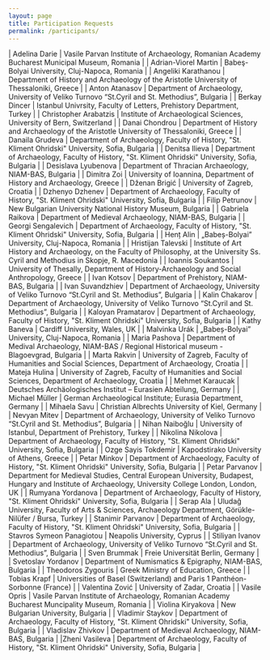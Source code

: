 ```yaml
---
layout: page
title: Participation Requests
permalink: /participants/
---
```

| Adelina Darie | Vasile Parvan Institute of Archaeology, Romanian Academy Bucharest Municipal Museum, Romania |
| Adrian-Viorel Martin | Babeş-Bolyai University, Cluj-Napoca, Romania |
| Angeliki Karathanou | Department of History and Archaeology of the Aristotle University of Thessaloniki, Greece |
| Anton Atanasov | Department of Archaeology, University of Veliko Turnovo “St.Cyril and St. Methodius”, Bulgaria |
| Berkay Dincer | Istanbul Univrsity, Faculty of Letters, Prehistory Department, Turkey |
| Christopher Arabatzis | Institute of Archaeological Sciences, University of Bern, Switzerland |
| Danai Chondrou | Department of History and Archaeology of the Aristotle University of Thessaloniki, Greece |
| Danaila Grudeva | Department of Archaeology, Faculty of History, "St. Kliment Ohridski" University, Sofia, Bulgaria |
| Denitsa Ilieva | Department of Archaeology, Faculty of History, "St. Kliment Ohridski" University, Sofia, Bulgaria |
| Desislava Lyubenova | Department of Thracian Archaeology, NIAM-BAS, Bulgaria |
| Dimitra Zoi | University of Ioannina, Department of History and Archaeology, Greece |
| Dženan Brigić | University of Zagreb, Croatia |
| Dzhenyo Dzhenev | Department of Archaeology, Faculty of History, "St. Kliment Ohridski" University, Sofia, Bulgaria |
| Filip Petrunov | New Bulgarian University National History Museum, Bulgaria |
| Gabriela Raikova | Department of Medieval Archaeology, NIAM-BAS, Bulgaria |
| Georgi Sengalevich | Department of Archaeology, Faculty of History, "St. Kliment Ohridski" University, Sofia, Bulgaria |
| Henț Alin | „Babeș-Bolyai” University, Cluj-Napoca, Romania |
| Hristijan Talevski | Institute of Art History and Archaeology, on the Faculty of Philosophy, at the University Ss. Cyril and Methodius in Skopje, R. Macedonia |
| Ioannis Soukantos | University of Thesally, Department of History-Archaeology and Social Anthropology, Greece |
| Ivan Kotsov | Department of Prehistory, NIAM-BAS, Bulgaria |
| Ivan Suvandzhiev | Department of Archaeology, University of Veliko Turnovo “St.Cyril and St. Methodius”, Bulgaria |
| Kalin Chakarov | Department of Archaeology, University of Veliko Turnovo “St.Cyril and St. Methodius”, Bulgaria |
| Kaloyan Pramatarov | Department of Archaeology, Faculty of History, "St. Kliment Ohridski" University, Sofia, Bulgaria |
| Kathy Baneva | Cardiff University, Wales, UK |
| Malvinka Urák | „Babeș-Bolyai” University, Cluj-Napoca, Romania |
| Maria Pashova | Department of Medival Archaeology, NIAM-BAS / Regional Historical museum - Blagoevgrad, Bulgaria |
| Marta Rakvin | University of Zagreb, Faculty of Humanities and Social Sciences, Department of Archaeology, Croatia |
| Mateja Hulina | University of Zagreb, Faculty of Humanities and Social Sciences, Department of Archaeology, Croatia |
| Mehmet Karaucak | Deutsches Archäologisches Institut – Eurasien Abteilung, Germany |
| Michael Müller | German Archaeological Institute; Eurasia Department, Germany |
| Mihaela Savu | Christian Albrechts University of Kiel, Germany |
| Nevyan Mitev | Department of Archaeology, University of Veliko Turnovo “St.Cyril and St. Methodius”, Bulgaria |
| Nihan Naiboğlu | University of Istanbul, Department of Prehistory, Turkey |
| Nikolina Nikolova | Department of Archaeology, Faculty of History, "St. Kliment Ohridski" University, Sofia, Bulgaria |
| Ozge Sayis Tokdemir | Kapodstirako University of Athens, Greece |
| Petar Minkov | Department of Archaeology, Faculty of History, "St. Kliment Ohridski" University, Sofia, Bulgaria |
| Petar Parvanov | Department for Medieval Studies, Central European University, Budapest, Hungary and Institute of Archaeology, University College London, London, UK |
| Rumyana Yordanova | Department of Archaeology, Faculty of History, "St. Kliment Ohridski" University, Sofia, Bulgaria |
| Serap Ala | Uludağ University, Faculty of Arts & Sciences, Archaeology Department, Görükle-Nilüfer / Bursa, Turkey |
| Stanimir Parvanov | Department of Archaeology, Faculty of History, "St. Kliment Ohridski" University, Sofia, Bulgaria |
| Stavros Symeon Panagiotou | Neapolis University, Cyprus |
| Stiliyan Ivanov | Department of Archaeology, University of Veliko Turnovo “St.Cyril and St. Methodius”, Bulgaria |
| Sven Brummak | Freie Universität Berlin, Germany |
| Svetoslav Yordanov | Department of Numismatics & Epigraphy, NIAM-BAS, Bulgaria |
| Theodoros Zygouris | Greek Ministry of Education, Greece |
| Tobias Krapf | Universities of Basel (Switzerland) and Paris 1 Panthéon-Sorbonne (France) |
| Valentina Zović | University of Zadar, Croatia |
| Vasile Opris | Vasile Parvan Institute of Archaeology, Romanian Academy Bucharest Muncipality Museum, Romania |
| Violina Kiryakova | New Bulgarian University, Bulgaria |
| Vladimir Staykov | Department of Archaeology, Faculty of History, "St. Kliment Ohridski" University, Sofia, Bulgaria |
| Vladislav Zhivkov | Department of Medieval Archaeology, NIAM-BAS, Bulgaria |
|Zheni Vasileva | Department of Archaeology, Faculty of History, "St. Kliment Ohridski" University, Sofia, Bulgaria |